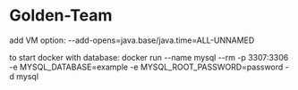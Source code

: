 # Golden-Team

add VM option: --add-opens=java.base/java.time=ALL-UNNAMED

to start docker with database: docker run --name mysql --rm -p 3307:3306 -e MYSQL_DATABASE=example -e MYSQL_ROOT_PASSWORD=password -d mysql